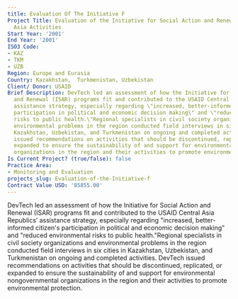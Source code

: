 ```yaml
---
title: Evaluation Of The Initiative F
Project Title: Evaluation of the Initiative for Social Action and Renewal (ISAR) Central
  Asia Activities
Start Year: '2001'
End Year: '2001'
ISO3 Code:
- KAZ
- TKM
- UZB
Region: Europe and Eurasia
Country: Kazakhstan,  Turkmenistan, Uzbekistan
Client/ Donor: USAID
Brief Description: DevTech led an assessment of how the Initiative for Social Action
  and Renewal (ISAR) programs fit and contributed to the USAID Central Asia Republics’
  assistance strategy, especially regarding \"increased, better-informed citizen's
  participation in political and economic decision making\" and \"reduced environmental
  risks to public health.\"Regional specialists in civil society organizations and
  environmental problems in the region conducted field interviews in six cities in
  Kazakhstan, Uzbekistan, and Turkmenistan on ongoing and completed activities. DevTech
  issued recommendations on activities that should be discontinued, replicated, or
  expanded to ensure the sustainability of and support for environmental nongovernmental
  organizations in the region and their activities to promote environmental protection.
Is Current Project? (true/false): false
Practice Area:
- Monitoring and Evaluation
projects_slug: Evaluation-of-the-Initiative-f
Contract Value USD: '85855.00'
---
```


DevTech led an assessment of how the Initiative for Social Action and Renewal (ISAR) programs fit and contributed to the USAID Central Asia Republics’ assistance strategy, especially regarding \"increased, better-informed citizen's participation in political and economic decision making\" and \"reduced environmental risks to public health.\"Regional specialists in civil society organizations and environmental problems in the region conducted field interviews in six cities in Kazakhstan, Uzbekistan, and Turkmenistan on ongoing and completed activities. DevTech issued recommendations on activities that should be discontinued, replicated, or expanded to ensure the sustainability of and support for environmental nongovernmental organizations in the region and their activities to promote environmental protection.